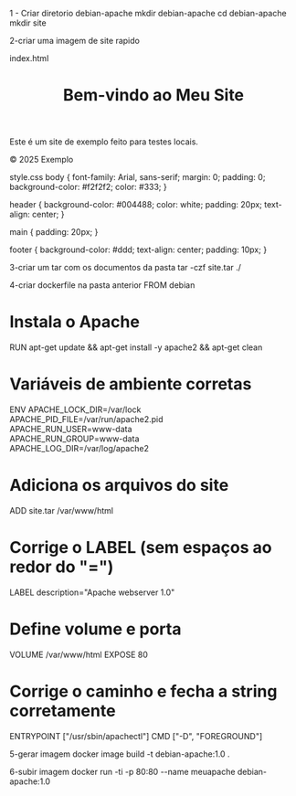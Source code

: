 1 - Criar diretorio debian-apache
mkdir debian-apache
cd debian-apache
mkdir site

2-criar uma imagem de site rapido

index.html
<!DOCTYPE html>
<html lang="pt-BR">
<head>
    <meta charset="UTF-8">
    <title>Site Exemplo</title>
    <link rel="stylesheet" href="style.css">
</head>
<body>
    <header>
        <h1>Bem-vindo ao Meu Site</h1>
    </header>
    <main>
        <p>Este é um site de exemplo feito para testes locais.</p>
    </main>
    <footer>
        <p>&copy; 2025 Exemplo</p>
    </footer>
</body>
</html>

style.css
body {
    font-family: Arial, sans-serif;
    margin: 0;
    padding: 0;
    background-color: #f2f2f2;
    color: #333;
}

header {
    background-color: #004488;
    color: white;
    padding: 20px;
    text-align: center;
}

main {
    padding: 20px;
}

footer {
    background-color: #ddd;
    text-align: center;
    padding: 10px;
}

3-criar um tar com os documentos da pasta
tar -czf site.tar ./

4-criar dockerfile na pasta anterior
FROM debian

# Instala o Apache
RUN apt-get update && apt-get install -y apache2 && apt-get clean

# Variáveis de ambiente corretas
ENV APACHE_LOCK_DIR=/var/lock \
    APACHE_PID_FILE=/var/run/apache2.pid \
    APACHE_RUN_USER=www-data \
    APACHE_RUN_GROUP=www-data \
    APACHE_LOG_DIR=/var/log/apache2

# Adiciona os arquivos do site
ADD site.tar /var/www/html

# Corrige o LABEL (sem espaços ao redor do "=")
LABEL description="Apache webserver 1.0"

# Define volume e porta
VOLUME /var/www/html
EXPOSE 80

# Corrige o caminho e fecha a string corretamente
ENTRYPOINT ["/usr/sbin/apachectl"]
CMD ["-D", "FOREGROUND"]

5-gerar imagem
docker image build -t debian-apache:1.0 .

6-subir imagem
docker run -ti -p 80:80 --name meuapache debian-apache:1.0
